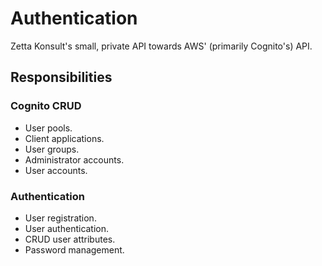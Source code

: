 # Authentication

Zetta Konsult's small, private API towards AWS' (primarily Cognito's) API.

## Responsibilities

### Cognito CRUD
* User pools.
* Client applications.
* User groups.
* Administrator accounts.
* User accounts.

### Authentication

* User registration.
* User authentication.
* CRUD user attributes.
* Password management.

